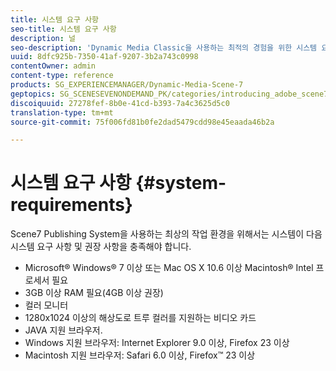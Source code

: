 ```yaml
---
title: 시스템 요구 사항
seo-title: 시스템 요구 사항
description: 널
seo-description: 'Dynamic Media Classic을 사용하는 최적의 경험을 위한 시스템 요구 사항에 대해 알아봅니다. '
uuid: 8dfc925b-7350-41af-9207-3b2a743c0998
contentOwner: admin
content-type: reference
products: SG_EXPERIENCEMANAGER/Dynamic-Media-Scene-7
geptopics: SG_SCENESEVENONDEMAND_PK/categories/introducing_adobe_scene7
discoiquuid: 27278fef-8b0e-41cd-b393-7a4c3625d5c0
translation-type: tm+mt
source-git-commit: 75f006fd81b0fe2dad5479cdd98e45eaada46b2a

---
```



# 시스템 요구 사항 {#system-requirements}

Scene7 Publishing System을 사용하는 최상의 작업 환경을 위해서는 시스템이 다음 시스템 요구 사항 및 권장 사항을 충족해야 합니다.

* Microsoft® Windows® 7 이상 또는 Mac OS X 10.6 이상 Macintosh® Intel 프로세서 필요
* 3GB 이상 RAM 필요(4GB 이상 권장)
* 컬러 모니터
* 1280x1024 이상의 해상도로 트루 컬러를 지원하는 비디오 카드
* JAVA 지원 브라우저.
* Windows 지원 브라우저: Internet Explorer 9.0 이상, Firefox 23 이상
* Macintosh 지원 브라우저: Safari 6.0 이상, Firefox™ 23 이상

